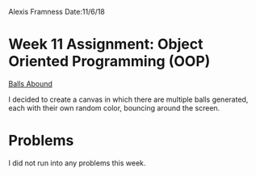 Alexis Framness
Date:11/6/18

# **Week 11 Assignment:** Object Oriented Programming (OOP)

[Balls Abound](https://lexiframness.github.io/120-work/hw-11)


I decided to create a canvas in which there are multiple balls generated, each with their own random color, bouncing around the screen.

# Problems
I did not run into any problems this week.
